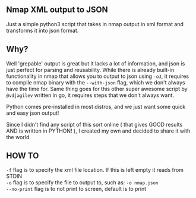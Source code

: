 ## Nmap XML output to JSON
Just a simple python3 script that takes in nmap output in xml format and transforms it into json format.

## Why?
Well 'grepable' output is great but it lacks a lot of information, and json is just perfect for parsing and reusability. While there is already built-in functionality in nmap that allows you to output to json using `-oJ`, it requires to compile nmap binary with the `--with-json` flag, which we don't always have the time for. Same thing goes for this other super awesome script by `@vdjagilev` written in go, it requires steps that we don't always want.

Python comes pre-installed in most distros, and we just want some quick and easy json output!

Since I didn't find any script of this sort online ( that gives GOOD results AND is written in PYTHON! ), I created my own and decided to share it with the world.

## HOW TO
`-f` flag is to specify the xml file location. If this is left empty it reads from STDIN\
`-o` flag is to specify the file to output to, such as: `-o nmap.json`\
`--no-print` flag is to not print to screen, default is to print
